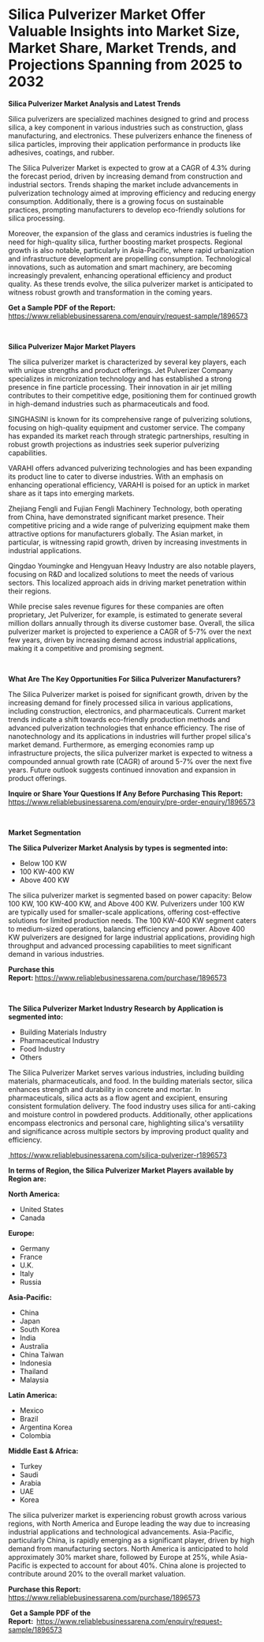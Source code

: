 <p><h1>Silica Pulverizer Market Offer Valuable Insights into Market Size, Market Share, Market Trends, and Projections Spanning from 2025 to 2032</h1></p><p><strong>Silica Pulverizer Market Analysis and Latest Trends</strong></p>
<p><p>Silica pulverizers are specialized machines designed to grind and process silica, a key component in various industries such as construction, glass manufacturing, and electronics. These pulverizers enhance the fineness of silica particles, improving their application performance in products like adhesives, coatings, and rubber.</p><p>The Silica Pulverizer Market is expected to grow at a CAGR of 4.3% during the forecast period, driven by increasing demand from construction and industrial sectors. Trends shaping the market include advancements in pulverization technology aimed at improving efficiency and reducing energy consumption. Additionally, there is a growing focus on sustainable practices, prompting manufacturers to develop eco-friendly solutions for silica processing.</p><p>Moreover, the expansion of the glass and ceramics industries is fueling the need for high-quality silica, further boosting market prospects. Regional growth is also notable, particularly in Asia-Pacific, where rapid urbanization and infrastructure development are propelling consumption. Technological innovations, such as automation and smart machinery, are becoming increasingly prevalent, enhancing operational efficiency and product quality. As these trends evolve, the silica pulverizer market is anticipated to witness robust growth and transformation in the coming years.</p></p>
<p><strong>Get a Sample PDF of the Report:&nbsp;</strong> <a href="https://www.reliablebusinessarena.com/enquiry/request-sample/1896573?utm_campaign=2564&utm_medium=2&utm_source=Github&utm_content=ia&utm_term=12042025&utm_id=silica-pulverizer">https://www.reliablebusinessarena.com/enquiry/request-sample/1896573</a></p>
<p>&nbsp;</p>
<p><strong>Silica Pulverizer Major Market Players</strong></p>
<p><p>The silica pulverizer market is characterized by several key players, each with unique strengths and product offerings. Jet Pulverizer Company specializes in micronization technology and has established a strong presence in fine particle processing. Their innovation in air jet milling contributes to their competitive edge, positioning them for continued growth in high-demand industries such as pharmaceuticals and food.</p><p>SINGHASINI is known for its comprehensive range of pulverizing solutions, focusing on high-quality equipment and customer service. The company has expanded its market reach through strategic partnerships, resulting in robust growth projections as industries seek superior pulverizing capabilities.</p><p>VARAHI offers advanced pulverizing technologies and has been expanding its product line to cater to diverse industries. With an emphasis on enhancing operational efficiency, VARAHI is poised for an uptick in market share as it taps into emerging markets.</p><p>Zhejiang Fengli and Fujian Fengli Machinery Technology, both operating from China, have demonstrated significant market presence. Their competitive pricing and a wide range of pulverizing equipment make them attractive options for manufacturers globally. The Asian market, in particular, is witnessing rapid growth, driven by increasing investments in industrial applications.</p><p>Qingdao Youmingke and Hengyuan Heavy Industry are also notable players, focusing on R&D and localized solutions to meet the needs of various sectors. This localized approach aids in driving market penetration within their regions.</p><p>While precise sales revenue figures for these companies are often proprietary, Jet Pulverizer, for example, is estimated to generate several million dollars annually through its diverse customer base. Overall, the silica pulverizer market is projected to experience a CAGR of 5-7% over the next few years, driven by increasing demand across industrial applications, making it a competitive and promising segment.</p></p>
<p>&nbsp;</p>
<p><strong>What Are The Key Opportunities For Silica Pulverizer Manufacturers?</strong></p>
<p><p>The Silica Pulverizer market is poised for significant growth, driven by the increasing demand for finely processed silica in various applications, including construction, electronics, and pharmaceuticals. Current market trends indicate a shift towards eco-friendly production methods and advanced pulverization technologies that enhance efficiency. The rise of nanotechnology and its applications in industries will further propel silica's market demand. Furthermore, as emerging economies ramp up infrastructure projects, the silica pulverizer market is expected to witness a compounded annual growth rate (CAGR) of around 5-7% over the next five years. Future outlook suggests continued innovation and expansion in product offerings.</p></p>
<p><strong>Inquire or Share Your Questions If Any Before Purchasing This Report:</strong> <a href="https://www.reliablebusinessarena.com/enquiry/pre-order-enquiry/1896573?utm_campaign=2564&utm_medium=2&utm_source=Github&utm_content=ia&utm_term=12042025&utm_id=silica-pulverizer">https://www.reliablebusinessarena.com/enquiry/pre-order-enquiry/1896573</a></p>
<p>&nbsp;</p>
<p><strong>Market Segmentation</strong></p>
<p><strong>The Silica Pulverizer Market Analysis by types is segmented into:</strong></p>
<p><ul><li>Below 100 KW</li><li>100 KW-400 KW</li><li>Above 400 KW</li></ul></p>
<p><p>The silica pulverizer market is segmented based on power capacity: Below 100 KW, 100 KW-400 KW, and Above 400 KW. Pulverizers under 100 KW are typically used for smaller-scale applications, offering cost-effective solutions for limited production needs. The 100 KW-400 KW segment caters to medium-sized operations, balancing efficiency and power. Above 400 KW pulverizers are designed for large industrial applications, providing high throughput and advanced processing capabilities to meet significant demand in various industries.</p></p>
<p><strong>Purchase this Report:&nbsp;</strong><a href="https://www.reliablebusinessarena.com/purchase/1896573?utm_campaign=2564&utm_medium=2&utm_source=Github&utm_content=ia&utm_term=12042025&utm_id=silica-pulverizer">https://www.reliablebusinessarena.com/purchase/1896573</a></p>
<p>&nbsp;</p>
<p><strong>The Silica Pulverizer Market Industry Research by Application is segmented into:</strong></p>
<p><ul><li>Building Materials Industry</li><li>Pharmaceutical Industry</li><li>Food Industry</li><li>Others</li></ul></p>
<p><p>The Silica Pulverizer Market serves various industries, including building materials, pharmaceuticals, and food. In the building materials sector, silica enhances strength and durability in concrete and mortar. In pharmaceuticals, silica acts as a flow agent and excipient, ensuring consistent formulation delivery. The food industry uses silica for anti-caking and moisture control in powdered products. Additionally, other applications encompass electronics and personal care, highlighting silica's versatility and significance across multiple sectors by improving product quality and efficiency.</p></p>
<p><a href="https://www.reliablebusinessarena.com/silica-pulverizer-r1896573?utm_campaign=2564&utm_medium=2&utm_source=Github&utm_content=ia&utm_term=12042025&utm_id=silica-pulverizer">&nbsp;https://www.reliablebusinessarena.com/silica-pulverizer-r1896573</a></p>
<p><strong>In terms of Region, the Silica Pulverizer Market Players available by Region are:</strong></p>
<p>
    <p> <strong> North America: </strong>
        <ul>
            <li>United States</li>
            <li>Canada</li>
        </ul>
        </p> 
    <p> <strong> Europe: </strong>
        <ul>
            <li>Germany</li>
            <li>France</li>
            <li>U.K.</li>
            <li>Italy</li>
            <li>Russia</li>
        </ul>
        </p> 
    <p> <strong> Asia-Pacific: </strong>
        <ul>
            <li>China</li>
            <li>Japan</li>
            <li>South Korea</li>
            <li>India</li>
            <li>Australia</li>
            <li>China Taiwan</li>
            <li>Indonesia</li>
            <li>Thailand</li>
            <li>Malaysia</li>
        </ul>
        </p> 
    <p> <strong> Latin America: </strong>
        <ul>
            <li>Mexico</li>
            <li>Brazil</li>
            <li>Argentina Korea</li>
            <li>Colombia</li>
        </ul>
        </p> 
    <p> <strong> Middle East & Africa: </strong>
        <ul>
            <li>Turkey</li>
            <li>Saudi</li>
            <li>Arabia</li>
            <li>UAE</li>
            <li>Korea</li>
        </ul>
    </p>
    </p>
<p><p>The silica pulverizer market is experiencing robust growth across various regions, with North America and Europe leading the way due to increasing industrial applications and technological advancements. Asia-Pacific, particularly China, is rapidly emerging as a significant player, driven by high demand from manufacturing sectors. North America is anticipated to hold approximately 30% market share, followed by Europe at 25%, while Asia-Pacific is expected to account for about 40%. China alone is projected to contribute around 20% to the overall market valuation.</p></p>
<p><strong>Purchase this Report: </strong><a href="https://www.reliablebusinessarena.com/purchase/1896573?utm_campaign=2564&utm_medium=2&utm_source=Github&utm_content=ia&utm_term=12042025&utm_id=silica-pulverizer">https://www.reliablebusinessarena.com/purchase/1896573</a></p>
<p>&nbsp;<strong>Get a Sample PDF of the Report:&nbsp;&nbsp;</strong><a href="https://www.reliablebusinessarena.com/enquiry/request-sample/1896573?utm_campaign=2564&utm_medium=2&utm_source=Github&utm_content=ia&utm_term=12042025&utm_id=silica-pulverizer">https://www.reliablebusinessarena.com/enquiry/request-sample/1896573</a></p>
<p><strong></strong></p>
<p><p></p><p></p><p></p></p>